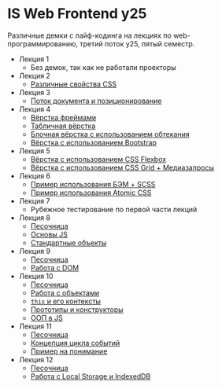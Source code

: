 # IS Web Frontend y25

Различные демки с лайф-кодинга на лекциях по web-программированию, третий поток y25, пятый семестр.

* Лекция 1
  * Без демок, так как не работали проекторы
* Лекция 2
  * [Различные свойства CSS](https://bakasarus.github.io/web-frontend-y25/lecture-2/)
* Лекция 3
  * [Поток документа и позиционирование](https://bakasarus.github.io/web-frontend-y25/lecture-3/)
* Лекция 4
  * [Вёрстка фреймами](https://bakasarus.github.io/web-frontend-y25/lecture-4/frameset)
  * [Табличная вёрстка](https://bakasarus.github.io/web-frontend-y25/lecture-4/table)
  * [Блочная вёрстка с использованием обтекания](https://bakasarus.github.io/web-frontend-y25/lecture-4/)
  * [Вёрстка с использованием Bootstrap](https://bakasarus.github.io/web-frontend-y25/lecture-4/bootstrap)
* Лекция 5
  * [Вёрстка с использованием CSS Flexbox](https://bakasarus.github.io/web-frontend-y25/lecture-5/flexbox)
  * [Вёрстка с использованием CSS Grid + Медиазапросы](https://bakasarus.github.io/web-frontend-y25/lecture-5/grid)
* Лекция 6
  * [Пример использования БЭМ + SCSS](https://bakasarus.github.io/web-frontend-y25/lecture-6/bem)
  * [Пример использования Atomic CSS](https://bakasarus.github.io/web-frontend-y25/lecture-6/atomic)
* Лекция 7
  * Рубежное тестирование по первой части лекций
* Лекция 8
  * [Песочница](https://bakasarus.github.io/web-frontend-y25/lecture-8/)
  * [Основы JS](lecture-8/main.js)
  * [Стандартные объекты](lecture-8/std.js)
* Лекция 9
  * [Песочница](https://bakasarus.github.io/web-frontend-y25/lecture-9/)
  * [Работа с DOM](lecture-9/script.js)
* Лекция 10
  * [Песочница](https://bakasarus.github.io/web-frontend-y25/lecture-10/)
  * [Работа с объектами](lecture-10/objects.js)
  * [`this` и его контексты](lecture-10/this.js)
  * [Прототипы и конструкторы](lecture-10/prototypes.js)
  * [ООП в JS](lecture-10/oop.js)
* Лекция 11
  * [Песочница](https://bakasarus.github.io/web-frontend-y25/lecture-11/)
  * [Концепция цикла событий](lecture-11/script.js)
  * [Пример на понимание](lecture-11/example.js)
* Лекция 12
  * [Песочница](https://bakasarus.github.io/web-frontend-y25/lecture-12/)
  * [Работа с Local Storage и IndexedDB](lecture-12/script.js)
